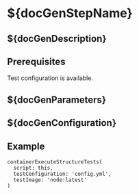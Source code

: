 # ${docGenStepName}

## ${docGenDescription}

## Prerequisites

Test configuration is available.

## ${docGenParameters}

## ${docGenConfiguration}

## Example

```
containerExecuteStructureTests(
  script: this,
  testConfiguration: 'config.yml',
  testImage: 'node:latest'
)
```
